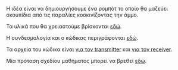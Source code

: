 Η ιδέα είναι να δημιουργήσουμε ένα ρομπότ το οποίο θα μαζεύει σκουπίδια από τις παραλίες κοσκινίζοντας την άμμο.

Τα υλικά που θα χρειαστούμε βρίσκονται [εδώ](https://github.com/ezeakis/ellak_20192020_teamB/blob/master/%CE%A5%CE%BB%CE%B9%CE%BA%CE%AC).

Η συνδεσμολογία και ο κώδικας περιγράφονται [εδώ](https://github.com/ezeakis/ellak_20192020_teamB/blob/master/%CE%A3%CF%85%CE%BD%CE%B4%CE%B5%CF%83%CE%BC%CE%BF%CE%BB%CE%BF%CE%B3%CE%AF%CE%B1%20%CE%BA%CE%B1%CE%B9%20%CE%9A%CF%8E%CE%B4%CE%B9%CE%BA%CE%B1%CF%82.md).

Τα αρχεία του κώδικα είναι [για τον transmitter](https://github.com/ezeakis/ellak_20192020_teamB/blob/master/microbit-ellak-car-transmiter.hex) και [για τον receiver](https://github.com/ezeakis/ellak_20192020_teamB/blob/master/microbit-ellak-car-receiver-b.hex).

Μία πρόταση σχεδίου μαθήματος μπορεί να βρεθεί [εδώ](https://github.com/ezeakis/ellak_20192020_teamB/blob/master/%CE%A0%CE%BB%CE%AC%CE%BD%CE%BF%20%CE%95%CF%81%CE%B3%CE%B1%CF%83%CE%B9%CF%8E%CE%BD.md).
